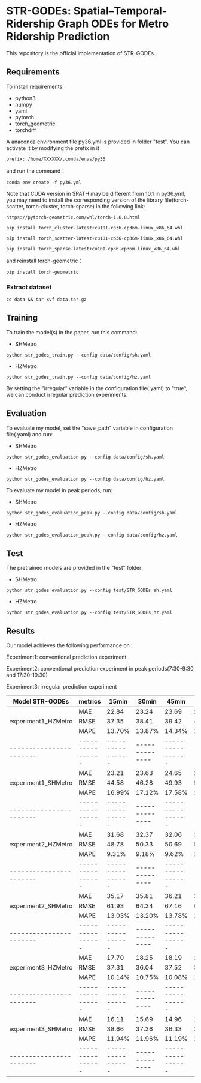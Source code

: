 # STR-GODEs: Spatial–Temporal-Ridership Graph ODEs for Metro Ridership Prediction

This repository is the official implementation of STR-GODEs. 

## Requirements

To install requirements:
- python3
- numpy
- yaml
- pytorch
- torch_geometric
- torchdiff

A anaconda environment file py36.yml is provided in folder "test". You can activate it by modifying the prefix in it
```
prefix: /home/XXXXXX/.conda/envs/py36
```
and run the command：
```
conda env create -f py36.yml
```
Note that CUDA version in $PATH may be different from 10.1 in py36.yml, you may need to install the corresponding version of the library file(torch-scatter, torch-cluster, torch-sparse) in the following link: 
```
https://pytorch-geometric.com/whl/torch-1.6.0.html

pip install torch_cluster-latest+cu101-cp36-cp36m-linux_x86_64.whl

pip install torch_scatter-latest+cu101-cp36-cp36m-linux_x86_64.whl

pip install torch_sparse-latest+cu101-cp36-cp36m-linux_x86_64.whl
```
and reinstall torch-geometric：
```
pip install torch-geometric
```


### Extract dataset
```
cd data && tar xvf data.tar.gz
```

## Training

To train the model(s) in the paper, run this command:

- SHMetro
```
python str_godes_train.py --config data/config/sh.yaml
```

- HZMetro
```
python str_godes_train.py --config data/config/hz.yaml
```

By setting the "irregular" variable in the configuration file(.yaml) to "true", we can conduct irregular prediction experiments.

## Evaluation

To evaluate my model, set the "save_path" variable in configuration file(.yaml) and run:

- SHMetro
```
python str_godes_evaluation.py --config data/config/sh.yaml
```
- HZMetro
```
python str_godes_evaluation.py --config data/config/hz.yaml
```

To evaluate my model in peak periods, run:

- SHMetro
```
python str_godes_evaluation_peak.py --config data/config/sh.yaml
```
- HZMetro
```
python str_godes_evaluation_peak.py --config data/config/hz.yaml
```


## Test

The pretrained models are provided in the "test" folder:
- SHMetro
```
python str_godes_evaluation.py --config test/STR_GODEs_sh.yaml
```
- HZMetro
```
python str_godes_evaluation.py --config test/STR_GODEs_hz.yaml
```


## Results

Our model achieves the following performance on :

Experiment1: conventional prediction experiment

Experiment2: conventional prediction experiment in peak periods(7:30-9:30 and 17:30-19:30) 

Experiment3: irregular prediction experiment

| Model STR-GODEs | metrics | 15min | 30min | 45min | 60min |
| ----------------------- |---------------- |---------------- | -------------- |---------------- | -------------- |
|                      |     MAE         |     22.84         |      23.24       |     23.69         |      24.25       |
| experiment1_HZMetro  |     RMSE         |     37.35         |      38.41       |     39.42         |      40.81       |
|                      |     MAPE         |     13.70%         |      13.87%       |     14.34%         |      15.37%       |
| ----------------------- |---------------- |---------------- | -------------- |---------------- | -------------- |
|                      |     MAE         |     23.21         |      23.63       |     24.65         |      25.56       |
| experiment1_SHMetro  |     RMSE         |     44.58         |      46.28       |     49.93         |      53.39       |
|                      |     MAPE         |     16.99%         |      17.12%       |     17.58%         |      18.25%       |
| ----------------------- |---------------- |---------------- | -------------- |---------------- | -------------- |
|                      |     MAE         |     31.68        |      32.37       |     32.06         |      30.82       |
| experiment2_HZMetro  |     RMSE         |     48.78         |      50.33       |     50.69         |      50.45       |
|                      |     MAPE         |     9.31%         |      9.18%       |     9.62%         |     10.20%       |
| ----------------------- |---------------- |---------------- | -------------- |---------------- | -------------- |
|                      |     MAE         |     35.17         |      35.81       |     36.21         |      35.44       |
| experiment2_SHMetro  |     RMSE         |     61.93         |      64.34       |     67.16        |      66.99       |
|                      |     MAPE         |     13.03%         |      13.20%       |     13.78%         |      14.87%       |
| ----------------------- |---------------- |---------------- | -------------- |---------------- | -------------- |
|                      |     MAE         |     17.70         |      18.25       |     18.19         |      18.45       |
| experiment3_HZMetro  |     RMSE         |     37.31         |      36.04       |     37.52         |      37.41       |
|                      |     MAPE         |     10.14%         |      10.75%       |     10.08%         |      10.74%       |
| ----------------------- |---------------- |---------------- | -------------- |---------------- | -------------- |
|                      |     MAE         |     16.11         |      15.69       |     14.96         |      15.66       |
| experiment3_SHMetro  |     RMSE         |     38.66         |      37.36       |     36.33         |      39.72       |
|                      |     MAPE         |     11.94%         |      11.96%       |     11.19%         |      11.02%       |
| ----------------------- |---------------- |---------------- | -------------- |---------------- | -------------- |


